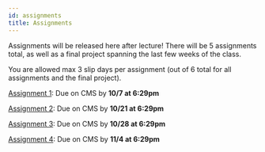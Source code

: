 ```yaml
---
id: assignments
title: Assignments
---
```


Assignments will be released here after lecture! There will be 5 assignments total,
as well as a final project spanning the last few weeks of the class.

You are allowed max 3 slip days per assignment (out of 6 total for all assignments and the final project).

[Assignment 1](/docs/assignment1): Due on CMS by **10/7 at 6:29pm**

[Assignment 2](/docs/assignment2): Due on CMS by **10/21 at 6:29pm**

[Assignment 3](/docs/assignment3): Due on CMS by **10/28 at 6:29pm**

[Assignment 4](/docs/assignment4): Due on CMS by **11/4 at 6:29pm**
